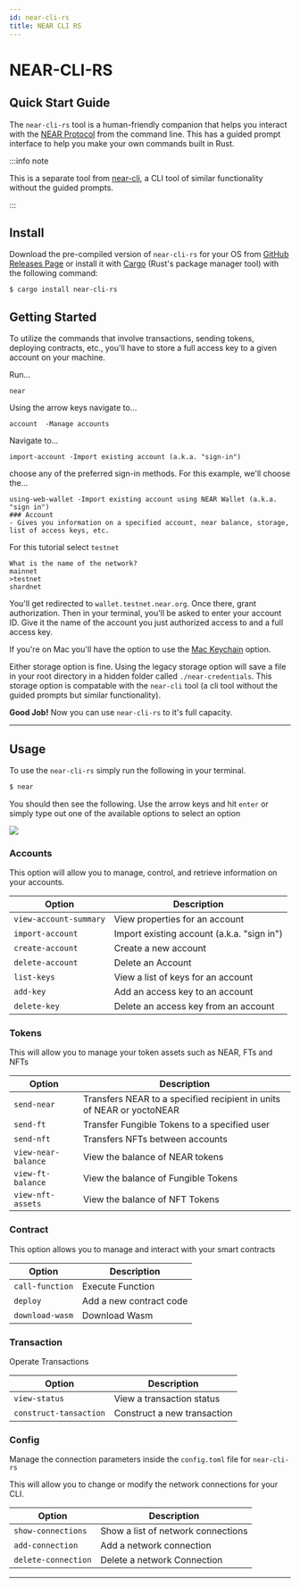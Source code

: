 ```yaml
---
id: near-cli-rs
title: NEAR CLI RS
---
```


# NEAR-CLI-RS

## Quick Start Guide

The `near-cli-rs` tool is a human-friendly companion that helps you interact with the [NEAR Protocol](https://near.org/) from the command line. This has a guided prompt interface to help you make your own commands built in Rust.

:::info note

This is a separate tool from [near-cli](https://docs.near.org/tools/near-cli), a CLI tool of similar functionality without the guided prompts.

:::

## Install

Download the pre-compiled version of `near-cli-rs` for your OS from [GitHub Releases Page](https://github.com/near/near-cli-rs/releases/) or install it with [Cargo](https://doc.rust-lang.org/cargo/) (Rust's package manager tool) with the following command:

```
$ cargo install near-cli-rs
```

## Getting Started

To utilize the commands that involve transactions, sending tokens, deploying contracts, etc., you'll have to store a full access key to a given account on your machine.

Run...

```
near
```

Using the arrow keys navigate to...

```
account  -Manage accounts
```

Navigate to...

```
import-account -Import existing account (a.k.a. "sign-in")
```

choose any of the preferred sign-in methods. For this example, we'll choose the...

```
using-web-wallet -Import existing account using NEAR Wallet (a.k.a. "sign in")
### Account
- Gives you information on a specified account, near balance, storage, list of access keys, etc.
```

For this tutorial select `testnet`

```
What is the name of the network?
mainnet
>testnet
shardnet
```

You'll get redirected to `wallet.testnet.near.org`. Once there, grant authorization. Then in your terminal, you'll be asked to enter your account ID. Give it the name of the account you just authorized access to and a full access key.

If you're on Mac you'll have the option to use the [Mac Keychain](https://support.apple.com/guide/keychain-access/what-is-keychain-access-kyca1083/mac) option.

Either storage option is fine. Using the legacy storage option will save a file in your root directory in a hidden folder called `./near-credentials`. This storage option is compatable with the `near-cli` tool (a cli tool without the guided prompts but similar functionality).

**Good Job!**
Now you can use `near-cli-rs` to it's full capacity.

---

## Usage

To use the `near-cli-rs` simply run the following in your terminal.

```bash
$ near
```

You should then see the following. Use the arrow keys and hit `enter` or simply type out one of the available options to select an option

![](/docs/assets/near-cli-rs.png)

### Accounts

This option will allow you to manage, control, and retrieve information on your accounts.

| Option                 | Description                                |
| ---------------------- | ------------------------------------------ |
| `view-account-summary` | View properties for an account             |
| `import-account`       | Import existing account (a.k.a. "sign in") |
| `create-account`       | Create a new account                       |
| `delete-account`       | Delete an Account                          |
| `list-keys`            | View a list of keys for an account         |
| `add-key`              | Add an access key to an account            |
| `delete-key`           | Delete an access key from an account       |

### Tokens

This will allow you to manage your token assets such as NEAR, FTs and NFTs

| Option              | Description                                                           |
| ------------------- | --------------------------------------------------------------------- |
| `send-near`         | Transfers NEAR to a specified recipient in units of NEAR or yoctoNEAR |
| `send-ft`           | Transfer Fungible Tokens to a specified user                          |
| `send-nft`          | Transfers NFTs between accounts                                       |
| `view-near-balance` | View the balance of NEAR tokens                                       |
| `view-ft-balance`   | View the balance of Fungible Tokens                                   |
| `view-nft-assets`   | View the balance of NFT Tokens                                        |

### Contract

This option allows you to manage and interact with your smart contracts

| Option          | Description             |
| --------------- | ----------------------- |
| `call-function` | Execute Function        |
| `deploy`        | Add a new contract code |
| `download-wasm` | Download Wasm           |

### Transaction

Operate Transactions

| Option                 | Description                 |
| ---------------------- | --------------------------- |
| `view-status`          | View a transaction status   |
| `construct-tansaction` | Construct a new transaction |

### Config

Manage the connection parameters inside the `config.toml` file for `near-cli-rs`

This will allow you to change or modify the network connections for your CLI.

| Option              | Description                        |
| ------------------- | ---------------------------------- |
| `show-connections`  | Show a list of network connections |
| `add-connection`    | Add a network connection           |
| `delete-connection` | Delete a network Connection        |

---
